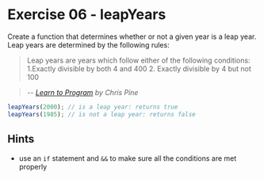 # Exercise 06 - leapYears

Create a function that determines whether or not a given year is a leap year. Leap years are determined by the following rules:

> Leap years are years which follow either of the following conditions: 1.Exactly divisible by both 4 and 400 2. Exactly divisible by 4 but not 100

> -- <cite>[Learn to Program](https://pine.fm/LearnToProgram/chap_06.html) by Chris Pine</cite>

```javascript
leapYears(2000); // is a leap year: returns true
leapYears(1985); // is not a leap year: returns false
```

## Hints

- use an `if` statement and `&&` to make sure all the conditions are met properly
